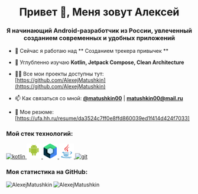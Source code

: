 <h1 align="center">Привет 👋, Меня зовут Алексей</h1>
<h3 align="center">Я начинающий Android-разработчик из России, увлеченный созданием современных и удобных приложений</h3>

- 🔭 Сейчас я работаю над ** Созданием трекера привычек **

- 🌱 Углубленно изучаю **Kotlin, Jetpack Compose, Clean Architecture**

- 👨‍💻 Все мои проекты доступны тут: [https://github.com/AlexejMatushkin](https://github.com/AlexejMatushkin)

- 📫 Как связаться со мной: [**@matushkin00**](https://t.me/matushkin00) | [**matushkin00@mail.ru**](mailto:matushkin00@mail.ru)

- 📄 Мое резюме: [https://ufa.hh.ru/resume/da3524c7ff0e8ffd860039ed1f414d424f7033]

<h3 align="left">Мой стек технологий:</h3>
<p align="left">
<!-- Иконка Kotlin -->
<a href="https://kotlinlang.org" target="_blank" rel="noreferrer"> <img src="https://www.vectorlogo.zone/logos/kotlinlang/kotlinlang-icon.svg" alt="kotlin" width="40" height="40"/> </a>
<!-- Иконка Android -->
<a href="https://developer.android.com" target="_blank" rel="noreferrer"> <img src="https://raw.githubusercontent.com/devicons/devicon/master/icons/android/android-original-wordmark.svg" alt="android" width="40" height="40"/> </a>
<!-- Иконка Jetpack Compose -->
<a href="https://developer.android.com/jetpack/compose" target="_blank" rel="noreferrer"> <img src="https://raw.githubusercontent.com/devicons/devicon/master/icons/jetpackcompose/jetpackcompose-original.svg" alt="jetpackcompose" width="40" height="40"/> </a>
<!-- Иконка Java -->
<a href="https://www.java.com" target="_blank" rel="noreferrer"> <img src="https://raw.githubusercontent.com/devicons/devicon/master/icons/java/java-original.svg" alt="java" width="40" height="40"/> </a>
<!-- Иконка Git -->
<a href="https://git-scm.com/" target="_blank" rel="noreferrer"> <img src="https://www.vectorlogo.zone/logos/git-scm/git-scm-icon.svg" alt="git" width="40" height="40"/> </a>
</p>

<h3 align="left">Моя статистика на GitHub:</h3>
<p align="left">
  <img src="https://github-readme-stats.vercel.app/api?username=AlexejMatushkin&show_icons=true&theme=default" alt="AlexejMatushkin" />
  <img src="https://github-readme-stats.vercel.app/api/top-langs/?username=AlexejMatushkin&layout=compact&theme=default" alt="AlexejMatushkin" />
</p>
